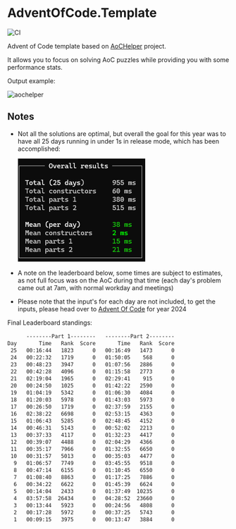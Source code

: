 # AdventOfCode.Template

![CI](https://github.com/eduherminio/AdventOfCode.Template/workflows/CI/badge.svg)

Advent of Code template based on [AoCHelper](https://github.com/eduherminio/AoCHelper) project.

It allows you to focus on solving AoC puzzles while providing you with some performance stats.

Output example:

![aochelper](https://user-images.githubusercontent.com/11148519/142051856-16d9d5bf-885c-44cd-94ae-6f678bcbc04f.gif)

## Notes
- Not all the solutions are optimal, but overall the goal for this year was to have all 25 days running in under 1s in release mode, which has been accomplished:

    ![example time](time_output.png)

- A note on the leaderboard below, some times are subject to estimates, as not full focus was on the AoC during that time (each day's problem came out at 7am, with normal workday and meetings)
- Please note that the input's for each day are not included, to get the inputs, please head over to [Advent Of Code](https://adventofcode.com) for year 2024

Final Leaderboard standings:

```
      --------Part 1--------   --------Part 2--------
Day       Time   Rank  Score       Time   Rank  Score
 25   00:16:44   1823      0   00:16:49   1473      0
 24   00:22:32   1719      0   01:50:05    568      0
 23   00:48:23   3947      0   01:07:56   2886      0
 22   00:42:28   4096      0   01:15:58   2773      0
 21   02:19:04   1965      0   02:29:41    915      0
 20   00:24:50   1025      0   01:42:22   2590      0
 19   01:04:19   5342      0   01:06:30   4084      0
 18   01:20:03   5978      0   01:43:03   5973      0
 17   00:26:50   1719      0   02:37:59   2155      0
 16   02:38:22   6698      0   02:53:15   4363      0
 15   01:06:43   5285      0   02:48:45   4152      0
 14   00:46:31   5143      0   00:52:02   2213      0
 13   00:37:33   4117      0   01:32:23   4417      0
 12   00:39:07   4488      0   02:04:29   4366      0
 11   00:35:17   7966      0   01:32:55   6650      0
 10   00:31:57   5013      0   00:35:03   4477      0
  9   01:06:57   7749      0   03:45:55   9518      0
  8   00:47:14   6155      0   01:10:45   6550      0
  7   01:08:40   8863      0   01:17:25   7886      0
  6   00:34:22   6622      0   01:45:39   6624      0
  5   00:14:04   2433      0   01:37:49  10235      0
  4   03:57:58  26434      0   04:28:52  23660      0
  3   00:13:44   5923      0   00:24:56   4808      0
  2   00:17:28   5972      0   00:37:25   5743      0
  1   00:09:15   3975      0   00:13:47   3884      0
```
